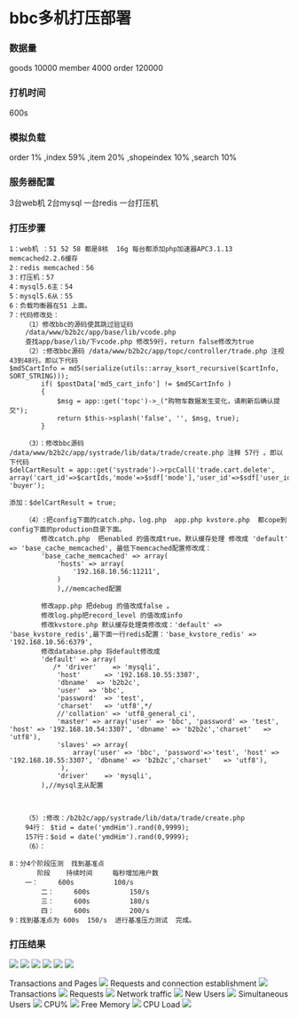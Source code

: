 # bbc多机打压部署

### 数据量
goods 10000 member 4000 order 120000 

### 打机时间
600s

### 模拟负载
order 1% ,index 59% ,item 20% ,shopeindex 10% ,search 10% 

### 服务器配置
3台web机  2台mysql 一台redis 一台打压机

### 打压步骤

```
1：web机 ：51 52 58 都是8核  16g 每台都添加php加速器APC3.1.13 memcached2.2.6缓存
2：redis memcached：56
3：打压机：57
4：mysql5.6主：54
5：mysql5.6从：55
6：负载均衡器在51 上面。
7：代码修改处：
	（1）修改bbc的源码使其跳过验证码 
	/data/www/b2b2c/app/base/lib/vcode.php
	查找app/base/lib/下vcode.php 修改59行，return false修改为true
	（2）:修改bbc源码 /data/www/b2b2c/app/topc/controller/trade.php 注视43到48行。即以下代码
$md5CartInfo = md5(serialize(utils::array_ksort_recursive($cartInfo, SORT_STRING)));
        if( $postData['md5_cart_info'] != $md5CartInfo )
        {
            $msg = app::get('topc')->_("购物车数据发生变化，请刷新后确认提交");
            return $this->splash('false', '', $msg, true);
        }

	（3）：修改bbc源码 /data/www/b2b2c/app/systrade/lib/data/trade/create.php 注释 57行 。即以下代码
$delCartResult = app::get('systrade')->rpcCall('trade.cart.delete', array('cart_id'=>$cartIds,'mode'=>$sdf['mode'],'user_id'=>$sdf['user_id']), 'buyer');

添加：$delCartResult = true;

	（4）:把config下面的catch.php，log.php  app.php kvstore.php  都cope到config下面的production目录下面。
		修改catch.php  把enabled 的值改成true。默认缓存处理 修改成 'default' => 'base_cache_memcached', 最低下memcached配置修改成： 
		'base_cache_memcached' => array(
			'hosts' => array(
			    '192.168.10.56:11211',
			)
		    ),//memcached配置

		修改app.php 把debug 的值改成false 。
		修改log.php把record_level 的值改成info
		修改kvstore.php 默认缓存处理类修改成：'default' => 'base_kvstore_redis',最下面一行redis配置：'base_kvstore_redis' => '192.168.10.56:6379',
		修改database.php 将default修改成
		'default' => array(
		   /* 'driver'    => 'mysqli',
		    'host'      => '192.168.10.55:3307',
		    'dbname'  => 'b2b2c',
		    'user'  => 'bbc',
		    'password'  => 'test',
		    'charset'   => 'utf8',*/
		    //'collation' => 'utf8_general_ci',
		    'master' => array('user' => 'bbc', 'password' => 'test', 'host' => '192.168.10.54:3307', 'dbname' => 'b2b2c','charset'   => 'utf8'),
		    'slaves' => array(
		        array('user' => 'bbc', 'password'=>'test', 'host' => '192.168.10.55:3307', 'dbname' => 'b2b2c','charset'   => 'utf8'),
		     ),
		    'driver'    => 'mysqli',
		),//mysql主从配置



	（5）:修改：/b2b2c/app/systrade/lib/data/trade/create.php  
	94行： $tid = date('ymdHim').rand(0,9999);
	157行：$oid = date('ymdHim').rand(0,9999);
	（6）：

8：分4个阶段压测  找到基准点
       阶段    持续时间     每秒增加用户数
   	一：     600s          100/s    
        二：     600s          150/s
        三：     600s          180/s
        四：     600s          200/s
9：找到基准点为 600s  150/s  进行基准压力测试  完成。
```

### 打压结果
<img src='dyimages/jiqun/Main Statistics.png'>
<img src='dyimages/jiqun/Transactions.png'>
<img src='dyimages/jiqun/Network Throughput.png'>
<img src='dyimages/jiqun/Counters Statistics.png'>
<img src='dyimages/jiqun/Server monitoring.png'>
<img src='dyimages/jiqun/HTTP return code .png'>

Transactions and Pages
<img src='dyimages/jiqun/graphes-Transactions-mean_tn.png'>
Requests and connection establishment
<img src='dyimages/jiqun/graphes-Perfs-mean_tn.png'>
Transactions
<img src='dyimages/jiqun/graphes-Transactions-rate_tn.png'>
Requests
<img src='dyimages/jiqun/graphes-Perfs-rate_tn.png'>
Network traffic
<img src='dyimages/jiqun/graphes-Size-rate_tn.png'>
New Users
<img src='dyimages/jiqun/graphes-Users_Arrival-rate_tn.png'>
Simultaneous Users
<img src='dyimages/jiqun/graphes-Users-simultaneous_tn.png'>
CPU%
<img src='dyimages/jiqun/graphes-cpu-mean_tn.png'>
Free Memory
<img src='dyimages/jiqun/graphes-freemem-mean_tn.png'>
CPU Load
<img src='dyimages/jiqun/graphes-load-mean_tn.png'>
